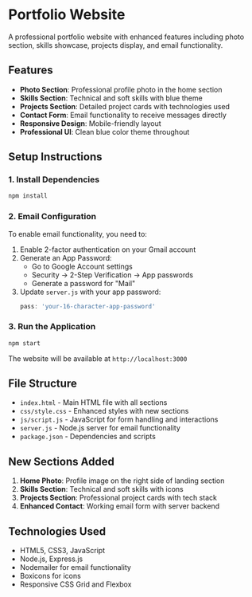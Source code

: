 # Portfolio Website

A professional portfolio website with enhanced features including photo section, skills showcase, projects display, and email functionality.

## Features

- **Photo Section**: Professional profile photo in the home section
- **Skills Section**: Technical and soft skills with blue theme
- **Projects Section**: Detailed project cards with technologies used
- **Contact Form**: Email functionality to receive messages directly
- **Responsive Design**: Mobile-friendly layout
- **Professional UI**: Clean blue color theme throughout

## Setup Instructions

### 1. Install Dependencies
```bash
npm install
```

### 2. Email Configuration
To enable email functionality, you need to:

1. Enable 2-factor authentication on your Gmail account
2. Generate an App Password:
   - Go to Google Account settings
   - Security → 2-Step Verification → App passwords
   - Generate a password for "Mail"
3. Update `server.js` with your app password:
   ```javascript
   pass: 'your-16-character-app-password'
   ```

### 3. Run the Application
```bash
npm start
```

The website will be available at `http://localhost:3000`

## File Structure

- `index.html` - Main HTML file with all sections
- `css/style.css` - Enhanced styles with new sections
- `js/script.js` - JavaScript for form handling and interactions
- `server.js` - Node.js server for email functionality
- `package.json` - Dependencies and scripts

## New Sections Added

1. **Home Photo**: Profile image on the right side of landing section
2. **Skills Section**: Technical and soft skills with icons
3. **Projects Section**: Professional project cards with tech stack
4. **Enhanced Contact**: Working email form with server backend

## Technologies Used

- HTML5, CSS3, JavaScript
- Node.js, Express.js
- Nodemailer for email functionality
- Boxicons for icons
- Responsive CSS Grid and Flexbox